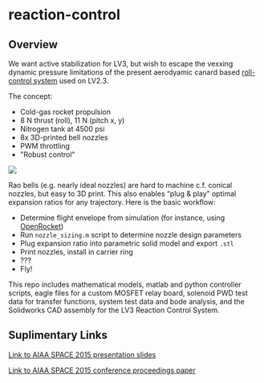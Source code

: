 reaction-control
================

## Overview
We want active stabilization for LV3, but wish to escape the vexxing dynamic pressure limitations of the present aerodyamic canard based [roll-control system](https://github.com/psas/roll-control) used on LV2.3.

The concept:
* Cold-gas rocket propulsion
* 8 N thrust (roll), 11 N (pitch x, y)
* Nitrogen tank at 4500 psi
* 8x 3D-printed bell nozzles
* PWM throttling
* "Robust control"

![](https://github.com/psas/reaction-control/blob/master/module_render.png)

Rao bells (e.g. nearly ideal nozzles) are hard to machine c.f. conical nozzles, but easy to 3D print. This also enables “plug & play” optimal expansion ratios for any trajectory. Here is the basic workflow:
* Determine flight envelope from simulation (for instance, using [OpenRocket](https://github.com/psas/lv3.0-airframe/tree/master/sim/ORK))
* Run `nozzle_sizing.m` script to determine nozzle design parameters
* Plug expansion ratio into parametric solid model and export `.stl`
* Print nozzles, install in carrier ring
* ???
* Fly!

This repo includes mathematical models, matlab and python controller scripts, eagle files for a custom MOSFET relay board, solenoid PWD test data for transfer functions, system test data and bode analysis, and the Solidworks CAD assembly for the LV3 Reaction Control System.

## Suplimentary Links
[Link to AIAA SPACE 2015 presentation slides](https://docs.google.com/presentation/d/1vfhgjRymidfKbpzjqC0tfAL57iSsNFOEQSFTw5_EEGs/edit?usp=sharing)

[Link to AIAA SPACE 2015 conference proceedings paper](https://github.com/psas/reaction-control/blob/master/pubs/AIAA%20RCS%20Manuscript_FINAL2.pdf)
